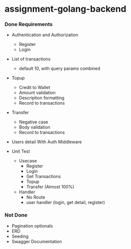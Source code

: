 # assignment-golang-backend


### Done Requirements


- Authentication and Authorization
  - Register
  - Login

- List of transactions
  - default 10, with query params combined

- Topup
  - Credit to Wallet
  - Amount validation
  - Description formatting
  - Record to transactions

- Transfer
  - Negative case
  - Body validation
  - Record to transactions  

- Users detail With Auth Middleware

- Unit Test
  - Usecase
    - Register
    - Login 
    - Get Transactions
    - Topup
    - Transfer (Almost 100%)
  - Handler
    - No Route
    - user handler (login, get detail, register)


### Not Done
- Pagination optionals
- ERD
- Seeding
- Swagger Documentation